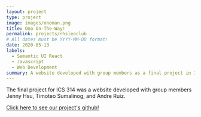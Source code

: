 ```yaml
---
layout: project
type: project
image: images/onoman.png
title: Ono On-The-Way!
permalink: projects/rhsleoclub
# All dates must be YYYY-MM-DD format!
date: 2020-05-13
labels:
  - Semantic UI React
  - Javascript
  - Web Development
summary: A website developed with group members as a final project in ICS 314
---
```


The final project for ICS 314 was a website developed with group members Jenny Hsu, Timoteo Sumalinog, and Andre Ruiz. 

[Click here to see our project's github!](https://ono-otw.github.io/)
